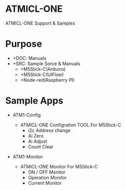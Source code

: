 # ATMICL-ONE
 ATMICL-ONE Support & Samples

# Purpose
- +DOC: Manuals  
- +SRC: Sample Sorce & Manuals  
    - +M5Stick-C(Arduino)
    - +M5Stick-C(UIFlow)
    - +Node-red(Raspberry PI)

# Sample Apps
- ATM1-Config
  + ATMICL-ONE Configration TOOL For M5Stick-C
    + i2c Address change
    + Ai Zero
    + Ai Adjust
    + Count Clear

- ATM1-Monitor
  + ATMICL-ONE Monitor For M5Stick-C
    + ON / OFF Monitor
    + Operation Monitor
    + Current Monitor
